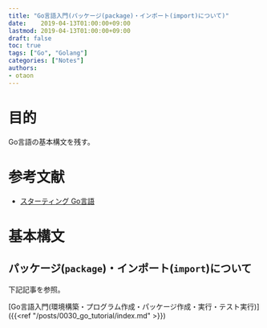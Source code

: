 ```yaml
---
title: "Go言語入門(パッケージ(package)・インポート(import)について)"
date:    2019-04-13T01:00:00+09:00
lastmod: 2019-04-13T01:00:00+09:00
draft: false
toc: true
tags: ["Go", "Golang"]
categories: ["Notes"]
authors:
- otaon
---
```


# 目的
Go言語の基本構文を残す。

# 参考文献
- [スターティング Go言語](https://www.shoeisha.co.jp/book/detail/9784798142418)

# 基本構文
## パッケージ(`package`)・インポート(`import`)について
下記記事を参照。

 [Go言語入門(環境構築・プログラム作成・パッケージ作成・実行・テスト実行)]({{<ref "/posts/0030_go_tutorial/index.md" >}})
